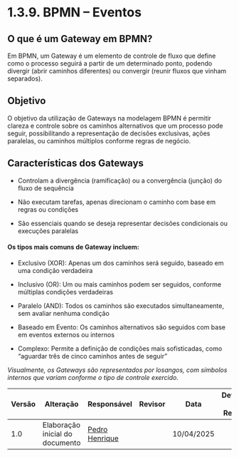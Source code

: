 # 1.3.9. BPMN – Eventos

## O que é um Gateway em BPMN?
Em BPMN, um Gateway é um elemento de controle de fluxo que define como o processo seguirá a partir de um determinado ponto, podendo divergir (abrir caminhos diferentes) ou convergir (reunir fluxos que vinham separados). 


## Objetivo
O objetivo da utilização de Gateways na modelagem BPMN é permitir clareza e controle sobre os caminhos alternativos que um processo pode seguir, possibilitando a representação de decisões exclusivas, ações paralelas, ou caminhos múltiplos conforme regras de negócio.


## Características dos Gateways
- Controlam a divergência (ramificação) ou a convergência (junção) do fluxo de sequência

- Não executam tarefas, apenas direcionam o caminho com base em regras ou condições

- São essenciais quando se deseja representar decisões condicionais ou execuções paralelas

#### Os tipos mais comuns de Gateway incluem:
- Exclusivo (XOR): Apenas um dos caminhos será seguido, baseado em uma condição verdadeira

- Inclusivo (OR): Um ou mais caminhos podem ser seguidos, conforme múltiplas condições verdadeiras

- Paralelo (AND): Todos os caminhos são executados simultaneamente, sem avaliar nenhuma condição

- Baseado em Evento: Os caminhos alternativos são seguidos com base em eventos externos ou internos

- Complexo: Permite a definição de condições mais sofisticadas, como “aguardar três de cinco caminhos antes de seguir”

*Visualmente, os Gateways são representados por losangos, com símbolos internos que variam conforme o tipo de controle exercido.*


| Versão | Alteração| Responsável     | Revisor | Data       | Detalhes da Revisão   |
|--------|--|-----------------|---------|------------|-----------|
| 1.0    | Elaboração inicial do documento    | [Pedro Henrique](https://github.com/PedroHhenriq) |    | 10/04/2025 |  |
